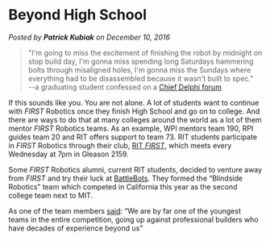 # Beyond High School
*Posted by **Patrick Kubiak** on December 10, 2016*  

> "I'm going to miss the excitement of finishing the robot by midnight on stop build day, I'm gonna miss spending long Saturdays hammering bolts through misaligned holes, I'm gonna miss the Sundays where everything had to be disassembled because it wasn't built to spec."  
--a graduating student confessed on a [Chief Delphi forum](https://www.chiefdelphi.com/forums/showthread.php?t=134943)

If this sounds like you. You are not alone. A lot of students want to continue with *FIRST* Robotics once they finish High School and go on to college. And there are ways to do that at many colleges around the world as a lot of them mentor *FIRST* Robotics teams. As an example, WPI mentors team 190, RPI guides team 20 and RIT offers support to team 73. RIT students participate in *FIRST* Robotics through their club, [RIT *FIRST*](https://sites.sg.rit.edu/ritfirst/frc/), which meets every Wednesday at 7pm in Gleason 2159.  

Some *FIRST* Robotics alumni, current RIT students, decided to venture away from *FIRST* and try their luck at [BattleBots](http://www.battlebots.com/). They formed the “Blindside Robotics” team which competed in California this year as the second college team next to MIT.  

As one of the team members [said](https://www.rit.edu/news/story.php?id=54904): “We are by far one of the youngest teams in the entire competition, going up against professional builders who have decades of experience beyond us”
